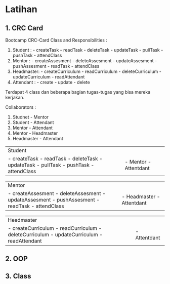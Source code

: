 # Latihan 
## 1. CRC Card
Bootcamp CRC-Card
Class and Responsibilities :
  1. Student :
    - createTask
    - readTask
    - deleteTask
    - updateTask
    - pullTask
    - pushTask
    - attendClass
  2. Mentor :
    - createAssesment
    - deleteAssesment
    - updateAssesment
    - pushAssesment
    - readTask
    - attendClass
  3. Headmaster:
    - createCurriculum
    - readCurriculum
    - deleteCurriculum
    - updateCurriculum
    - readAttendant
  4. Attendant :
    - create
    - update
    - delete
    
Terdapat 4 class dan beberapa bagian tugas-tugas yang bisa mereka kerjakan.

Collaborators :
  1. Studnet - Mentor
  2. Student - Attendant
  3. Mentor - Attendant
  4. Mentor - Headmaster
  5. Headmaster - Attendant
   
<table>
  <tr>
    <td colspan="2">Student</td>
  </tr>
  <tr>
    <td> - createTask
    - readTask
    - deleteTask
    - updateTask
    - pullTask
    - pushTask
    - attendClass </td>
    <td> - Mentor
    - Attentdant</td>
  </tr>
</table>

<table>
  <tr>
    <td colspan="2">Mentor</td>
  </tr>
  <tr>
    <td> - createAssesment
    - deleteAssesment
    - updateAssesment
    - pushAssesment
    - readTask
    - attendClass</td>
    <td> - Headmaster
    - Attentdant</td>
  </tr>
</table>

<table>
  <tr>
    <td colspan="2">Headmaster</td>
  </tr>
  <tr>
    <td> - createCurriculum
    - readCurriculum
    - deleteCurriculum
    - updateCurriculum
    - readAttendant</td>
    <td>
    - Attentdant</td>
  </tr>
</table>


## 2. OOP

## 3. Class
